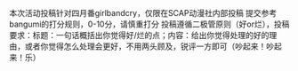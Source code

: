本次活动投稿针对四月番girlbandcry，仅限在SCAP动漫社内部投稿
提交参考bangumi的打分规则，0-10分，请慎重打分
投稿遵循二极管原则（好or烂），投稿要求：标题：一句话概括出你觉得好/烂的点；内容：给出你觉得处理的好的理由，或者你觉得怎么处理会更好，不用两头顾及，锐评一方即可（吵起来！吵起来！乐）
